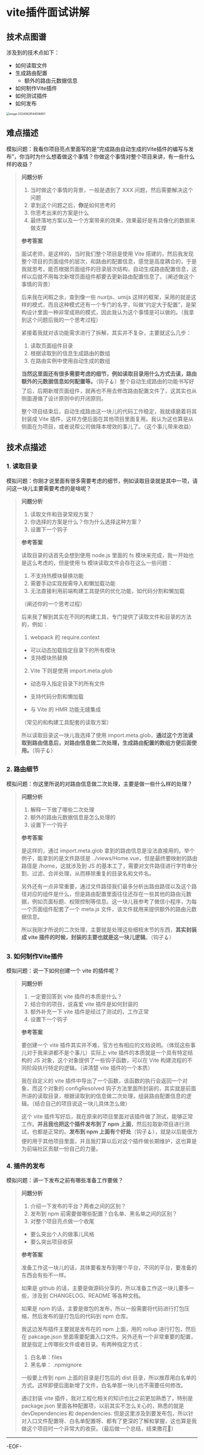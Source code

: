 # vite插件面试讲解

## 技术点图谱

涉及到的技术点如下：

- 如何读取文件
- 生成路由配置
  - 额外的路由元数据信息
- 如何制作Vite插件
- 如何测试插件
- 如何发布

<img src="https://xiejie-typora.oss-cn-chengdu.aliyuncs.com/2024-06-29-064507.png" alt="image-20240629144506801" style="zoom:50%;" />

## 难点描述

模拟问题：我看你项目亮点里面写的是“完成路由自动生成的Vite插件的编写与发布”，你当时为什么想着做这个事情？你做这个事情对整个项目来讲，有一些什么样的收益？

>**问题分析**
>
>1. 当时做这个事情的背景，一般是遇到了 XXX 问题，然后需要解决这个问题
>2. 拿到这个问题之后，**你**是如何思考的
>3. 你思考出来的方案是什么
>4. 最终落地方案以及一个方案带来的效果，效果最好是有具像化的数据来做支撑
>
>**参考答案**
>
>面试老师，是这样的，当时我们整个项目是使用 Vite 搭建的，然后我发现整个项目的页面组件的层次，和路由的配置信息，感觉是高度耦合的，于是我就思考，能否根据页面组件的目录层次结构，自动生成路由配置信息，这样以后就不用每次新增页面组件都要去更新路由配置信息了。（阐述做这个事情的背景）
>
>后来我在闲暇之余，查到像一些 nuxtjs、umijs 这样的框架，采用的就是这样的模式，而且这种模式还有一个专门的名字，叫做“约定大于配置”，是架构设计里面一种非常成熟的模式，因此我认为这个事情是可以做的。（我拿到这个问题后我的一个思考过程）
>
>紧接着我就对该功能需求进行了拆解，其实并不复杂，主要就这么几步：
>
>1. 读取页面组件目录
>2. 根据读取到的信息生成路由的数组
>3. 在路由实例中使用自动生成的数组
>
>**当然这里面还有很多需要考虑的细节，例如读取目录用什么方式去读，路由额外的元数据信息如何配置等。**（钩子🪝）整个自动生成路由的功能书写好了后，后期新增页面组件，就再也不用去修改路由配置文件了，这其实也从侧面遵循了设计原则中的开闭原则。
>
>整个项目结束后，自动生成路由这一块儿的代码工作稳定，我就琢磨着将其封装成 Vite 插件，这样方便后面在其他项目里面复用。我认为这也算是从侧面在为项目，或者说帮公司做降本增效的事儿了。（这个事儿带来收益）

## 技术点描述

### 1. 读取目录

模拟问题：你刚才说里面有很多需要考虑的细节，例如读取目录就是其中一项，请问这一块儿主要需要考虑的是啥呢？

>**问题分析**
>
>1. 读取文件和目录常规方案？
>2. 你选择的方案是什么？你为什么选择这种方案？
>3. 设置下一个钩子
>
>**参考答案**
>
>读取目录的话首先会想到使用 node.js 里面的 fs 模块来完成，我一开始也是这么考虑的，但是使用 fs 模块读取文件会存在这么一些问题：
>
>1. 不支持热模块替换功能
>2. 需要手动实现按需导入和懒加载功能
>3. 无法直接利用前端构建工具提供的优化功能，如代码分割和懒加载
>
>（阐述你的一个思考过程）
>
>后来我了解到其实在不同的构建工具，专门提供了读取文件和目录的方法的，例如：
>
>1. webpack 的 require.context
>
>   - 可以动态加载指定目录下的所有模块
>   - 支持模块热替换
>2. Vite 下则是使用 import.meta.glob
>
>   - 动态导入指定目录下的所有文件
>
>   - 支持代码分割和懒加载
>
>   - 与 Vite 的 HMR 功能无缝集成
>
>（常见的和构建工具配套的读取方案）
>
>所以读取目录这一块儿我选择了使用 import.meta.glob，**通过这个方法读取到路由信息后，对路由信息做二次处理，生成路由配置的数组方便后面使用。**（钩子🪝）

### 2. 路由细节

模拟问题：你这里所说的对路由信息做二次处理，主要是做一些什么样的处理？

>**问题分析**
>
>1. 解释一下做了哪些二次处理
>2. 额外的路由元数据信息是怎么处理的
>3. 设置下一个钩子
>
>**参考答案**
>
>是这样的，通过 import.meta.glob 拿到的路由信息是没法直接用的。举个例子，能拿到的是文件路径是 ../views/Home.vue，但是最终要映射的路由路径是 /home，这就涉及到 JS 的基本工了，需要对文件路径进行字符串分割、过滤、合并处理，从而移除重复的目录名和文件名。
>
>另外还有一点非常重要，通过文件路径我们最多分析出路由路径以及这个路径对应的组件是什么，但是路由配置里面往往还存在一些其他的路由元数据，例如页面标题、权限控制等信息。这一块儿我参考了微信小程序，为每一个页面组件配套了一个 meta.js 文件，该文件就用来提供额外的路由元数据信息。
>
>所以我刚才所说的二次处理，主要就是处理这些细枝末节的东西，**其实封装成 vite 插件的时候，封装的主要也就是这一块儿逻辑**。（钩子🪝）

### 3. 如何制作Vite插件

模拟问题：说一下如何创建一个 vite 的插件呢？

>**问题分析**
>
>1. 一定要回答到 vite 插件的本质是什么？
>2. 结合你的项目，说喜爱 vite 插件是如何封装的
>3. 额外补充一下 vite 插件是经过了测试的，工作正常
>4. 设置下一个钩子
>
>**参考答案**
>
>要创建一个 vite 插件其实并不难，官方也有相应的文档说明。（体现这些事儿对于我来讲都不是个事儿）实际上 vite 插件的本质就是一个具有特定结构的 JS 对象，这个对象提供了一些钩子函数，可以在 Vite 构建流程的不同阶段执行特定的逻辑。（讲清楚 vite 插件的一个本质）
>
>我在自定义的 vite 插件中导出了一个函数，该函数的执行会返回一个对象，而这个对象的 configResolved 钩子方法里面所封装的，其实就是前面所讲的读取目录，根据读取到的信息做二次处理，组装路由配置信息的逻辑。（结合自己的项目说这一块儿具体怎么做）
>
>这个 vite 插件写好后，我在原来的项目里面对该插件做了测试，能够正常工作。**并且我也把这个插件发布到了 npm 上面**，然后拉取新项目进行测试，也都是正常的。**发布到 npm 上面有个好处**（钩子🪝），就是以后能很方便的用于其他项目里面，并且我打算以后对这个插件做长期维护，这也算是为前端社区贡献一份自己的力量。

### 4. 插件的发布

模拟问题：讲一下发布之前有哪些准备工作要做？

>**问题分析**
>
>1. 介绍一下发布的平台？两者之间的区别？
>2. 发布到 npm 前需要做哪些配置？白名单、黑名单之间的区别？
>3. 对整个项目亮点做一个收尾
>   - 要么突出个人的做事儿风格
>   - 要么突出项目收获
>
>**参考答案**
>
>准备工作这一块儿的话，具体要看发布到哪个平台，不同的平台，要准备的东西会有些不一样。
>
>如果是 github 的话，主要是做源码分享的，所以准备工作这一块儿要多一些，涉及到 CHANGELOG、README 等各种文档。
>
>如果是 npm 的话，主要是做包的发布，所以一般需要将代码进行打包压缩，然后发布的是打包后的代码到 npm 仓库。
>
>我这边发布插件主要就是发布在的 npm 上面，用的 rollup 进行打包，然后在 pakcage.json 里面需要配置入口文件。另外还有一个非常重要的配置，就是指定上传哪些文件或者目录。有两种指定方式：
>
>1. 白名单：files
>2. 黑名单： .npmignore
>
>一般要上传到 npm 上面的目录是打包后的 dist 目录，所以推荐用白名单的方式。这样即便后面新增了文件，白名单那一块儿也不需要任何修改。
>
>通过封装 vite 插件，我对工程化相关的知识也比之前更加熟悉了，特别是 package.json 里面各种配置项，以前其实不怎么关心的，熟悉的就是 devDependencies 和 dependencies. 但是这里涉及到要发布包，所以针对入口文件配置呀、白名单配置呀、都有了更深的了解和掌握，这也算是我做这个项目时一个非常大的收获。（最后做一个总结，结束撒花🎉）

---

-EOF-
